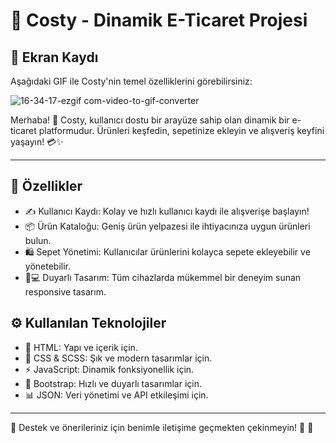 # 🛒 Costy - Dinamik E-Ticaret Projesi
## 🎥 Ekran Kaydı

Aşağıdaki GIF ile Costy'nin temel özelliklerini görebilirsiniz:

![16-34-17-ezgif com-video-to-gif-converter](https://github.com/user-attachments/assets/3e101d34-323a-4415-a07e-cab85b7a24d8)

Merhaba! 👋 
Costy, kullanıcı dostu bir arayüze sahip olan dinamik bir e-ticaret platformudur. 
Ürünleri keşfedin, sepetinize ekleyin ve alışveriş keyfini yaşayın! 💳✨

---

## 🚀 Özellikler

- ✍️ Kullanıcı Kaydı: Kolay ve hızlı kullanıcı kaydı ile alışverişe başlayın!
- 📦 Ürün Kataloğu: Geniş ürün yelpazesi ile ihtiyacınıza uygun ürünleri bulun.
- 🛍️ Sepet Yönetimi: Kullanıcılar ürünlerini kolayca sepete ekleyebilir ve yönetebilir.
- 📱💻 Duyarlı Tasarım: Tüm cihazlarda mükemmel bir deneyim sunan responsive tasarım.

## ⚙️ Kullanılan Teknolojiler

- 📄 HTML: Yapı ve içerik için.
- 🎨 CSS & SCSS: Şık ve modern tasarımlar için.
- ⚡ JavaScript: Dinamik fonksiyonellik için.
- 📐 Bootstrap: Hızlı ve duyarlı tasarımlar için.
- 📊 JSON: Veri yönetimi ve API etkileşimi için.

---
🌟 Destek ve önerileriniz için benimle iletişime geçmekten çekinmeyin! 🌟 📧
